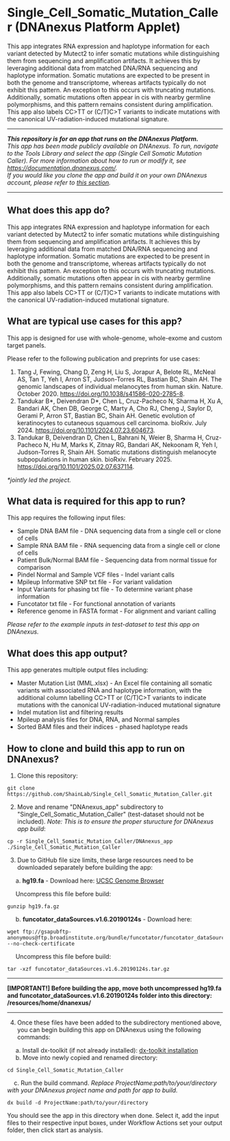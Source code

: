 # Single_Cell_Somatic_Mutation_Caller (DNAnexus Platform Applet)
This app integrates RNA expression and haplotype information for each variant detected by Mutect2 to infer somatic mutations while distinguishing them from sequencing and amplification artifacts. It achieves this by leveraging additional data from matched DNA/RNA sequencing and haplotype information. Somatic mutations are expected to be present in both the genome and transcriptome, whereas artifacts typically do not exhibit this pattern. An exception to this occurs with truncating mutations. Additionally, somatic mutations often appear in cis with nearby germline polymorphisms, and this pattern remains consistent during amplification. This app also labels CC>TT or (C/T)C>T variants to indicate mutations with the canonical UV-radiation-induced mutational signature.
- - -
_**This repository is for an app that runs on the DNAnexus Platform.**  
This app has been made publicly available on DNAnexus. To run, navigate to the Tools Library and select the app (Single Cell Somatic Mutation Caller). For more information about how to run or modify it, see https://documentation.dnanexus.com/.  
If you would like you clone the app and build it on your own DNAnexus account, please refer to [this section](https://github.com/ShainLab/Single_Cell_Somatic_Mutation_Caller/blob/main/README.md#how-to-clone-and-build-this-app-to-run-on-dnanexus)._
- - -
## What does this app do?
This app integrates RNA expression and haplotype information for each variant detected by Mutect2 to infer somatic mutations while distinguishing them from sequencing and amplification artifacts. It achieves this by leveraging additional data from matched DNA/RNA sequencing and haplotype information. Somatic mutations are expected to be present in both the genome and transcriptome, whereas artifacts typically do not exhibit this pattern. An exception to this occurs with truncating mutations. Additionally, somatic mutations often appear in cis with nearby germline polymorphisms, and this pattern remains consistent during amplification. This app also labels CC>TT or (C/T)C>T variants to indicate mutations with the canonical UV-radiation-induced mutational signature.

## What are typical use cases for this app?
This app is designed for use with whole-genome, whole-exome and custom target panels.

Please refer to the following publication and preprints for use cases:
1. Tang J, Fewing, Chang D, Zeng H, Liu S, Jorapur A, Belote RL, McNeal AS, Tan T, Yeh I, Arron ST, Judson-Torres RL, Bastian BC, Shain AH. The genomic landscapes of individual melanocytes from human skin. Nature. October 2020. https://doi.org/10.1038/s41586-020-2785-8.
2. Tandukar B\*, Deivendran D\*, Chen L, Cruz-Pacheco N, Sharma H, Xu A, Bandari AK, Chen DB, George C, Marty A, Cho RJ, Cheng J, Saylor D, Gerami P, Arron ST, Bastian BC, Shain AH. Genetic evolution of keratinocytes to cutaneous squamous cell carcinoma. bioRxiv. July 2024. https://doi.org/10.1101/2024.07.23.604673.
3. Tandukar B, Deivendran D, Chen L, Bahrani N, Weier B, Sharma H, Cruz-Pacheco N, Hu M, Marks K, Zitnay RG, Bandari AK, Nekoonam R, Yeh I, Judson-Torres R, Shain AH. Somatic mutations distinguish melanocyte subpopulations in human skin. bioRxiv. February 2025. https://doi.org/10.1101/2025.02.07.637114.

_*jointly led the project._

## What data is required for this app to run?
This app requires the following input files:
- Sample DNA BAM file - DNA sequencing data from a single cell or clone of cells
- Sample RNA BAM file - RNA sequencing data from a single cell or clone of cells
- Patient Bulk/Normal BAM file - Sequencing data from normal tissue for comparison
- Pindel Normal and Sample VCF files - Indel variant calls
- Mpileup Informative SNP txt file - For variant validation
- Input Variants for phasing txt file - To determine variant phase information
- Funcotator txt file - For functional annotation of variants
- Reference genome in FASTA format - For alignment and variant calling

_Please refer to the example inputs in test-dataset to test this app on DNAnexus._

## What does this app output?
This app generates multiple output files including:
- Master Mutation List (MML.xlsx) - An Excel file containing all somatic variants with associated RNA and haplotype information, with the additional column labelling CC>TT or (C/T)C>T variants to indicate mutations with the canonical UV-radiation-induced mutational signature
- Indel mutation list and filtering results
- Mpileup analysis files for DNA, RNA, and Normal samples
- Sorted BAM files and their indices - phased haplotype reads

## How to clone and build this app to run on DNAnexus?

1. Clone this repository:
  ```
  git clone https://github.com/ShainLab/Single_Cell_Somatic_Mutation_Caller.git
  ```
2. Move and rename "DNAnexus_app" subdirectory to "Single_Cell_Somatic_Mutation_Caller" (test-dataset should not be included). _Note: This is to ensure the proper sturucture for DNAnexus app build_:
  ```
  cp -r Single_Cell_Somatic_Mutation_Caller/DNAnexus_app ./Single_Cell_Somatic_Mutation_Caller
  ```
3. Due to GitHub file size limits, these large resources need to be downloaded separately before building the app:

&nbsp;&nbsp;&nbsp;&nbsp; a. **hg19.fa** - Download here: [UCSC Genome Browser](http://hgdownload.cse.ucsc.edu/goldenPath/hg19/bigZips/)
 
&nbsp;&nbsp;&nbsp;&nbsp; Uncompress this file before build:
  ```
  gunzip hg19.fa.gz
  ```
&nbsp;&nbsp;&nbsp;&nbsp; b. **funcotator_dataSources.v1.6.20190124s** - Download here:
  ```
  wget ftp://gsapubftp-anonymous@ftp.broadinstitute.org/bundle/funcotator/funcotator_dataSources.v1.6.20190124s.tar.gz --no-check-certificate
  ```
&nbsp;&nbsp;&nbsp;&nbsp; Uncompress this file before build:
  ```
  tar -xzf funcotator_dataSources.v1.6.20190124s.tar.gz
  ```
- - -
**[IMPORTANT!] Before building the app, move both uncompressed hg19.fa and funcotator_dataSources.v1.6.20190124s folder into this directory: /resources/home/dnanexus/**
- - -
4. Once these files have been added to the subdirectory mentioned above, you can begin building this app on DNAnexus using the following commands:

&nbsp;&nbsp;&nbsp;&nbsp; a. Install dx-toolkit (if not already installed): [dx-toolkit installation](https://documentation.dnanexus.com/downloads)  
&nbsp;&nbsp;&nbsp;&nbsp; b. Move into newly copied and renamed directory:
```
cd Single_Cell_Somatic_Mutation_Caller
```  
&nbsp;&nbsp;&nbsp;&nbsp;c. Run the build command. _Replace ProjectName:path/to/your/directory with your DNAnexus project name and path for app to build._
```
dx build -d ProjectName:path/to/your/directory
``` 

You should see the app in this directory when done. Select it, add the input files to their respective input boxes, under Workflow Actions set your output folder, then click start as analysis.

